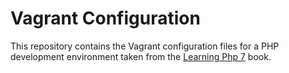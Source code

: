Vagrant Configuration
=====================

This repository contains the Vagrant configuration files for a PHP development environment taken
from the [Learning Php 7](https://www.amazon.com/Learning-PHP-7-Antonio-Lopez/dp/1785880543/) book.
